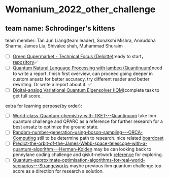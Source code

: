 # Womanium_2022_other_challenge

## team name: Schrodinger's kittens 
team member: Tan Jun Liang(team leader), Sonakshi Mishra, Aniruddha Sharma,  James Liu, Shivalee shah, Muhammad Shuraim
- [ ] [Green Qupermarket - Technical Focus (Deloitte)](https://github.com/womanium-quantum/Green-Qupermarket-Technical-Focus---Deloitte)ready to start，[repository](https://github.com/poig/womanium-Green-Qupermarket---Technical-Focus-Deloitte-)✅
- [ ] [Quantum Natural Language Processing with lambeq (Quantinuum)](https://github.com/womanium-quantum/Quantum-Natural-Language-Processing-with-lambeq---Quantinuum)need to write a report. finish first overview, can proceed going deeper in custom ansatz for better accuracy, try different reader and better rewriting. Or write a report about it. ✅
- [ ] [Digital-analog Variational Quantum Eigensolver (IQM)](https://github.com/iqm-finland/iqm-academy-womanium-hackathon-DAQC-VQE)complete task to get full score.

extra for learning perpose(by order):
- [ ] [World-class-Quantum-chemistry-with-TKET---Quantinuum](https://github.com/womanium-quantum/World-class-Quantum-chemistry-with-TKET---Quantinuum) take ibm quantum challenge and QPARC as a reference for further research for a best ansatz to optimize the ground state.
- [ ] [Random-number-generation-using-boson-sampling---ORCA-Computing](https://github.com/womanium-quantum/Random-number-generation-using-boson-sampling---ORCA-Computing) still to be determine path to research. nice related [boardcast](https://sectigo.com/resource-library/root-causes-1-57-quantum-random-number-generation)
- [ ] [Predict-the-orbit-of-the-James-Webb-space-telescope-with-a-quantum-algorithm---Herman-Kolden](https://github.com/womanium-quantum/Predict-the-orbit-of-the-James-Webb-space-telescope-with-a-quantum-algorithm---Herman-Kolden)  may be can looking back to pennylane coding challenge and qiskit-network [reference](https://github.com/mgg39/qiskit-networks/discussions/14) for exploring.
- [ ] [Quantum-approximate-optimisation-algorithms-for-real-world-scenarios---Strangeworks](https://github.com/womanium-quantum/Quantum-approximate-optimisation-algorithms-for-real-world-scenarios---Strangeworks/blob/main/Intro.ipynb) maybe previous ibm quantum challenge top score as a direction for research a solution.
